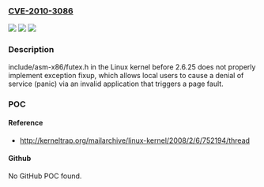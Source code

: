 ### [CVE-2010-3086](https://cve.mitre.org/cgi-bin/cvename.cgi?name=CVE-2010-3086)
![](https://img.shields.io/static/v1?label=Product&message=n%2Fa&color=blue)
![](https://img.shields.io/static/v1?label=Version&message=n%2Fa&color=blue)
![](https://img.shields.io/static/v1?label=Vulnerability&message=n%2Fa&color=brighgreen)

### Description

include/asm-x86/futex.h in the Linux kernel before 2.6.25 does not properly implement exception fixup, which allows local users to cause a denial of service (panic) via an invalid application that triggers a page fault.

### POC

#### Reference
- http://kerneltrap.org/mailarchive/linux-kernel/2008/2/6/752194/thread

#### Github
No GitHub POC found.

